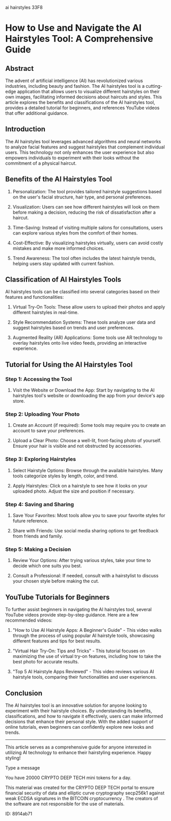ai hairstyles 33F8
# How to Use and Navigate the AI Hairstyles Tool: A Comprehensive Guide



## Abstract



The advent of artificial intelligence (AI) has revolutionized various industries, including beauty and fashion. The AI hairstyles tool is a cutting-edge application that allows users to visualize different hairstyles on their own images, facilitating informed decisions about haircuts and styles. This article explores the benefits and classifications of the AI hairstyles tool, provides a detailed tutorial for beginners, and references YouTube videos that offer additional guidance.



## Introduction



The AI hairstyles tool leverages advanced algorithms and neural networks to analyze facial features and suggest hairstyles that complement individual users. This technology not only enhances the user experience but also empowers individuals to experiment with their looks without the commitment of a physical haircut.



## Benefits of the AI Hairstyles Tool



1. Personalization: The tool provides tailored hairstyle suggestions based on the user's facial structure, hair type, and personal preferences.

2. Visualization: Users can see how different hairstyles will look on them before making a decision, reducing the risk of dissatisfaction after a haircut.

3. Time-Saving: Instead of visiting multiple salons for consultations, users can explore various styles from the comfort of their homes.

4. Cost-Effective: By visualizing hairstyles virtually, users can avoid costly mistakes and make more informed choices.

5. Trend Awareness: The tool often includes the latest hairstyle trends, helping users stay updated with current fashion.



## Classification of AI Hairstyles Tools



AI hairstyles tools can be classified into several categories based on their features and functionalities:



1. Virtual Try-On Tools: These allow users to upload their photos and apply different hairstyles in real-time.

2. Style Recommendation Systems: These tools analyze user data and suggest hairstyles based on trends and user preferences.

3. Augmented Reality (AR) Applications: Some tools use AR technology to overlay hairstyles onto live video feeds, providing an interactive experience.



## Tutorial for Using the AI Hairstyles Tool



### Step 1: Accessing the Tool



1. Visit the Website or Download the App: Start by navigating to the AI hairstyles tool's website or downloading the app from your device's app store.



### Step 2: Uploading Your Photo



1. Create an Account (if required): Some tools may require you to create an account to save your preferences.

2. Upload a Clear Photo: Choose a well-lit, front-facing photo of yourself. Ensure your hair is visible and not obstructed by accessories.



### Step 3: Exploring Hairstyles



1. Select Hairstyle Options: Browse through the available hairstyles. Many tools categorize styles by length, color, and trend.

2. Apply Hairstyles: Click on a hairstyle to see how it looks on your uploaded photo. Adjust the size and position if necessary.



### Step 4: Saving and Sharing



1. Save Your Favorites: Most tools allow you to save your favorite styles for future reference.

2. Share with Friends: Use social media sharing options to get feedback from friends and family.



### Step 5: Making a Decision



1. Review Your Options: After trying various styles, take your time to decide which one suits you best.

2. Consult a Professional: If needed, consult with a hairstylist to discuss your chosen style before making the cut.



## YouTube Tutorials for Beginners



To further assist beginners in navigating the AI hairstyles tool, several YouTube videos provide step-by-step guidance. Here are a few recommended videos:



1. "How to Use AI Hairstyle Apps: A Beginner's Guide" - This video walks through the process of using popular AI hairstyle tools, showcasing different features and tips for best results.

2. "Virtual Hair Try-On: Tips and Tricks" - This tutorial focuses on maximizing the use of virtual try-on features, including how to take the best photo for accurate results.

3. "Top 5 AI Hairstyle Apps Reviewed" - This video reviews various AI hairstyle tools, comparing their functionalities and user experiences.



## Conclusion



The AI hairstyles tool is an innovative solution for anyone looking to experiment with their hairstyle choices. By understanding its benefits, classifications, and how to navigate it effectively, users can make informed decisions that enhance their personal style. With the added support of online tutorials, even beginners can confidently explore new looks and trends.



---



This article serves as a comprehensive guide for anyone interested in utilizing AI technology to enhance their hairstyling experience. Happy styling!



Type a message

You have 20000 CRYPTO DEEP TECH mini tokens for a day.


This material was created for the  CRYPTO DEEP TECH portal  to ensure financial security of data and elliptic curve cryptography  secp256k1 against weak ECDSA  signatures   in the  BITCOIN cryptocurrency . The creators of the software are not responsible for the use of materials.

 ID: 8914ab71
